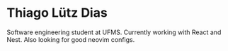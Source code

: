 # Thiago Lütz Dias
Software engineering student at UFMS.
Currently working with React and Nest.
Also looking for good neovim configs.
